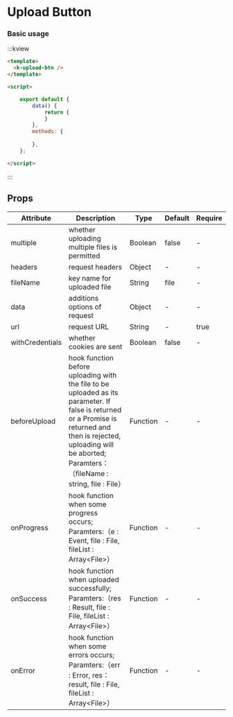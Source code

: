 # Upload Button

### Basic usage

:::kview 

```html
<template>
  <k-upload-btn />
</template>

<script>

    export default {
        data() {
            return {
            }
        },
        methods: {
          
        },
    };

</script>
```

:::

##  Props
<div class="markdown-table">

|  Attribute  |  Description  | Type  | Default|  Require |
|-------|---------|------|--------|----------|
|multiple|whether uploading multiple files is permitted|Boolean|false|-
|headers|request headers|Object|-|-
|fileName|key name for uploaded file|String|file|-
|data|additions options of request|Object|-|-
|url|request URL|String|-|true
|withCredentials|whether cookies are sent|Boolean|false|-
|beforeUpload|hook function before uploading with the file to be uploaded as its parameter. If false is returned or a Promise is returned and then is rejected, uploading will be aborted; Paramters：（fileName : string, file : File）|Function|-|-
|onProgress|hook function when some progress occurs; Paramters:（e : Event, file : File, fileList : Array\<File\>）|Function|-|-
|onSuccess|hook function when uploaded successfully; Paramters:（res : Result, file : File, fileList : Array\<File\>）|Function|-|-
|onError|hook function when some errors occurs; Paramters:（err : Error, res：result, file : File, fileList : Array\<File\>）|Function|-|-

</div>


